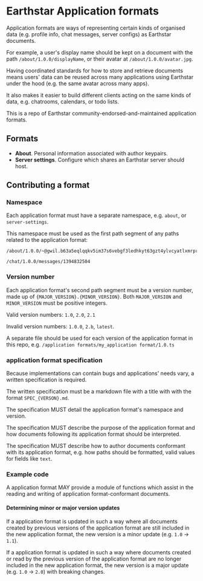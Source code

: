 # Earthstar Application formats

Application formats are ways of representing certain kinds of organised data
(e.g. profile info, chat messages, server configs) as Earthstar documents.

For example, a user's display name should be kept on a document with the path
`/about/1.0.0/displayName`, or their avatar at `/about/1.0.0/avatar.jpg`.

Having coordinated standards for how to store and retrieve documents means
users' data can be reused across many applications using Earthstar under the
hood (e.g. the same avatar across many apps).

It also makes it easier to build different clients acting on the same kinds of
data, e.g. chatrooms, calendars, or todo lists.

This is a repo of Earthstar community-endorsed-and-maintained application
formats.

## Formats

- **About**. Personal information associated with author keypairs.
- **Server settings**. Configure which shares an Earthstar server should host.

## Contributing a format

### Namespace

Each application format must have a separate namespace, e.g. `about`, or
`server-settings`.

This namespace must be used as the first path segment of any paths related to
the application format:

```
/about/1.0.0/~@gwil.b63a5eqlqqkv5im37s6vebgf3ledhkyt63gzt4ylvcyatlxmrprma/displayName`

/chat/1.0.0/messages/1394832504
```

### Version number

Each application format's second path segment must be a version number, made up
of `{MAJOR_VERSION}.{MINOR_VERSION}`. Both `MAJOR_VERSION` and `MINOR_VERSION`
must be positive integers.

Valid version numbers: `1.0`, `2.0`, `2.1`

Invalid version numbers: `1.0.0`, `2.b`, `latest`.

A separate file should be used for each version of the application format in
this repo, e.g. `/application formats/my_application format/1.0.ts`

### application format specification

Because implementations can contain bugs and applications' needs vary, a written
specification is required.

The written specification must be a markdown file with a title with with the
format `SPEC_{VERSON}.md`.

The specification MUST detail the application format's namespace and version.

The specification MUST describe the purpose of the application format and how
documents following its application format should be interpreted.

The specification MUST describe how to author documents conformant with its
application format, e.g. how paths should be formatted, valid values for fields
like `text`.

### Example code

A application format MAY provide a module of functions which assist in the
reading and writing of application format-conformant documents.

#### Determining minor or major version updates

If a application format is updated in such a way where all documents created by
previous versions of the application format are still included in the new
application format, the new version is a minor update (e.g. `1.0` → `1.1`).

If a application format is updated in such a way where documents created or read
by the previous version of the application format are no longer included in the
new application format, the new version is a major update (e.g. `1.0` → `2.0`)
with breaking changes.
